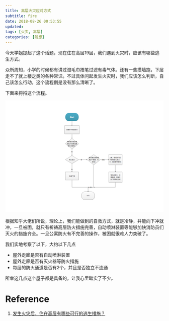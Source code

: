 ```yaml
---
title: 高层火灾应对方式
subtitle: fire
date: 2018-08-26 00:53:55
updated:
tags: [火灾, 高层]
categories: [随想]
---
```


今天学姐提起了这个话题，现在住在高层19层，我们遇到火灾时，应该有哪些逃生方式。

<!--more-->

众所周知，小学的时候都有讲过湿毛巾捂笔过滤有毒气体。还有一些摸墙跑，下层走不了就上楼之类的各种常识。不过具体问起发生火灾时，我们应该怎么判断，自己该怎么行动，这个流程倒是没有那么清晰了。

下面来捋捋这个流程。

![](高层火灾应对方式/高层火灾应对方式_2020-10-18-15-58-48.png)

根据知乎大佬们所说，理论上，我们能做到的自救方式，就是冷静，并能向下冲就冲，一旦被困，就只有祈祷高层防火措施完善，自动喷淋装置等能够加快消防员们灭火的措施齐全。一旦公寓防火有不完善的操作，被困就很难人力突破了。

我们实地考察了以下，大约以下几点
* 屋外走廊是否有自动喷淋装置
* 屋外走廊是否有灭火器等防火措施
* 每层的防火通道是否有2个，并且是否独立不连通

所幸这几点这个屋子都是具备的，让我心里踏实了不少。

# Reference
1. [发生火灾后，住在高层有哪些可行的逃生措施？](https://www.zhihu.com/question/19864752)